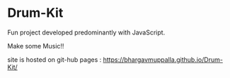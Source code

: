 # Drum-Kit

Fun project developed predominantly with JavaScript.

Make some Music!!

site is hosted on git-hub pages :
https://bhargavmuppalla.github.io/Drum-Kit/
